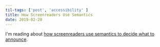 ```yaml
---
til-tags: ['post', 'accessibility' ]
title: How Screenreaders Use Semantics
date: 2019-02-28
---
```


I'm reading about [how screenreaders use semantics to decide what to announce](https://alistapart.com/article/semantics-to-screen-readers).

